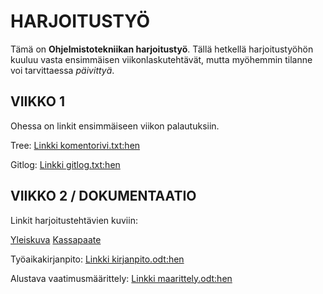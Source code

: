 # HARJOITUSTYÖ

Tämä on **Ohjelmistotekniikan harjoitustyö**. Tällä hetkellä harjoitustyöhön kuuluu vasta ensimmäisen viikonlaskutehtävät, mutta myöhemmin tilanne voi tarvittaessa *päivittyä*. 



## VIIKKO 1
Ohessa on linkit ensimmäiseen viikon palautuksiin.

Tree:
[Linkki komentorivi.txt:hen](https://github.com/att78/ot-harjoitustyo/blob/master/laskarit/viikko1/komentorivi.txt) 

Gitlog:
[Linkki gitlog.txt:hen](https://github.com/att78/ot-harjoitustyo/blob/master/laskarit/viikko1/gitlog.txt)


## VIIKKO 2 / DOKUMENTAATIO

Linkit harjoitustehtävien kuviin:

[Yleiskuva](https://github.com/att78/ot-harjoitustyo/blob/master/laskarit/viikko2/unicafeCoverage1.png)
[Kassapaate](https://github.com/att78/ot-harjoitustyo/blob/master/laskarit/viikko2/unicafeCoverage2.png)


Työaikakirjanpito:
[Linkki kirjanpito.odt:hen](https://github.com/att78/ot-harjoitustyo/blob/master/dokumentointi/kirjanpito.odt)

Alustava vaatimusmäärittely:
[Linkki maarittely.odt:hen](https://github.com/att78/ot-harjoitustyo/blob/master/dokumentointi/maarittely.odt)

